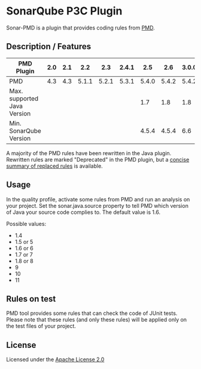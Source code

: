 # SonarQube P3C Plugin
Sonar-PMD is a plugin that provides coding rules from [PMD](https://pmd.github.io/).

## Description / Features
PMD Plugin|2.0|2.1|2.2|2.3|2.4.1|2.5|2.6|3.0.0|3.1.x|3.2.x
-------|---|---|---|---|---|---|---|---|---|---
PMD|4.3|4.3|5.1.1|5.2.1|5.3.1|5.4.0|5.4.2|5.4.2|6.9.0|6.10.0
Max. supported Java Version | |  |  |  |  | 1.7 | 1.8 | 1.8 | 11 |
Min. SonarQube Version |  |  |  |  |  | 4.5.4 | 4.5.4 | 6.6 | 6.6 |

A majority of the PMD rules have been rewritten in the Java plugin. Rewritten rules are marked "Deprecated" in the PMD plugin, but a [concise summary of replaced rules](http://dist.sonarsource.com/reports/coverage/pmd.html) is available.

## Usage
In the quality profile, activate some rules from PMD and run an analysis on your project.
Set the sonar.java.source property to tell PMD which version of Java your source code complies to. The default value is 1.6. 

Possible values: 
- 1.4
- 1.5 or 5 
- 1.6 or 6 
- 1.7 or 7 
- 1.8 or 8
- 9
- 10
- 11

## Rules on test
PMD tool provides some rules that can check the code of JUnit tests. Please note that these rules (and only these rules) will be applied only on the test files of your project.

## License
Licensed under the [Apache License 2.0](https://github.com/zgsxxzzyl/sonar-p3c/blob/master/LICENSE)


